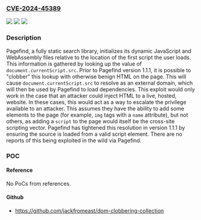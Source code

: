 ### [CVE-2024-45389](https://cve.mitre.org/cgi-bin/cvename.cgi?name=CVE-2024-45389)
![](https://img.shields.io/static/v1?label=Product&message=pagefind&color=blue)
![](https://img.shields.io/static/v1?label=Version&message=%3D%20%3C%201.1.1%20&color=brighgreen)
![](https://img.shields.io/static/v1?label=Vulnerability&message=CWE-79%3A%20Improper%20Neutralization%20of%20Input%20During%20Web%20Page%20Generation%20('Cross-site%20Scripting')&color=brighgreen)

### Description

Pagefind, a fully static search library, initializes its dynamic JavaScript and WebAssembly files relative to the location of the first script the user loads. This information is gathered by looking up the value of `document.currentScript.src`. Prior to Pagefind version 1.1.1, it is possible to "clobber" this lookup with otherwise benign HTML on the page. This will cause `document.currentScript.src` to resolve as an external domain, which will then be used by Pagefind to load dependencies. This exploit would only work in the case that an attacker could inject HTML to a live, hosted, website. In these cases, this would act as a way to escalate the privilege available to an attacker. This assumes they have the ability to add some elements to the page (for example, `img` tags with a `name` attribute), but not others, as adding a `script` to the page would itself be the cross-site scripting vector. Pagefind has tightened this resolution in version 1.1.1 by ensuring the source is loaded from a valid script element. There are no reports of this being exploited in the wild via Pagefind.

### POC

#### Reference
No PoCs from references.

#### Github
- https://github.com/jackfromeast/dom-clobbering-collection

